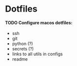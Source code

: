 # Dotfiles


#### TODO Configure macos dotfiles:
- ssh
- git
- python (?)
- secrets (?)
- links to all utils in configs
- readme
